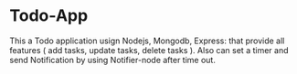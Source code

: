 # Todo-App
This a Todo application usign Nodejs, Mongodb, Express: that provide all features ( add tasks, update tasks, delete tasks ). Also can set a timer and send Notification by using Notifier-node after time out.  
